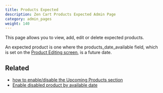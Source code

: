 ```yaml
---
title: Products Expected 
description: Zen Cart Products Expected Admin Page 
category: admin_pages
weight: 140
---
```


This page allows you to view, add, edit or delete expected products. 

An expected product is one where the products_date_available field, which is set on the [Product Editing screen](https://docs.zen-cart.com/user/admin_pages/catalog/categories_products/), is a future date.

## Related 

- [how to enable/disable the Upcoming Products section](/user/admin/centerboxes/)
- [Enable disabled product by available date](/user/admin_pages/configuration/configuration_stock/#enable_disabled_product_by_available_date)
 
